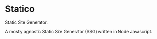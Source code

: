 # Statico

Static Site Generator.

A mostly agnostic Static Site Generator (SSG) written in Node Javascript.